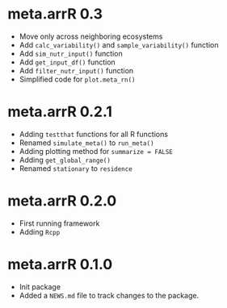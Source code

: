 # meta.arrR 0.3
* Move only across neighboring ecosystems
* Add `calc_variability()` and `sample_variability()` function
* Add `sim_nutr_input()` function
* Add `get_input_df()` function
* Add `filter_nutr_input()` function
* Simplified code for `plot.meta_rn()`

# meta.arrR 0.2.1
* Adding `testthat` functions for all R functions
* Renamed `simulate_meta()` to `run_meta()`
* Adding plotting method for `summarize = FALSE`
* Adding `get_global_range()`
* Renamed `stationary` to `residence`

# meta.arrR 0.2.0
* First running framework
* Adding `Rcpp`

# meta.arrR 0.1.0
* Init package
* Added a `NEWS.md` file to track changes to the package.
